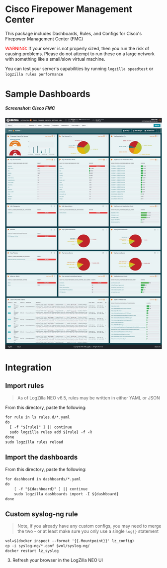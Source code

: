 # Cisco Firepower Management Center

This package includes Dashboards, Rules, and Configs for Cisco's Firepower Management Center (FMC)

<font color="red">WARNING:</font> If your server is not properly sized, then you run the risk of causing problems. Please do not attempt to run these on a large network with something like a small/slow virtual machine.

You can test your server's capabilities by running `logzilla speedtest` or `logzilla rules performance`


# Sample Dashboards

##### Screenshot: Cisco FMC

![](images/cisco-firepower-dashboard-sample.jpg)


# Integration

## Import rules

> As of LogZilla NEO v6.5, rules may be written in either YAML or JSON

From this directory, paste the following:

```
for rule in ls rules.d/*.yaml
do
  [ -f "${rule}" ] || continue
  sudo logzilla rules add ${rule} -f -R
done
sudo logzilla rules reload
```

## Import the dashboards

From this directory, paste the following:

```
for dashboard in dashboards/*.yaml
do
    [ -f "${dashboard}" ] || continue
    sudo logzilla dashboards import -I ${dashboard}
done
```

## Custom syslog-ng rule

> Note, if you already have any custom configs, you may need to merge the two - or at least make sure you only use a single `log{}` statement

```
vol=$(docker inspect --format '{{.Mountpoint}}' lz_config)
cp -i syslog-ng/*.conf $vol/syslog-ng/
docker restart lz_syslog

```

3. Refresh your browser in the LogZilla NEO UI

